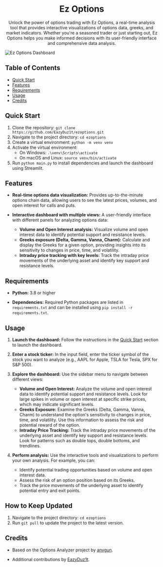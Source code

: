 <div align="center">
  <h1>Ez Options</h1>
  <p>Unlock the power of options trading with Ez Options, a real-time analysis tool that provides interactive visualizations of options data, greeks, and market indicators. Whether you're a seasoned trader or just starting out, Ez Options helps you make informed decisions with its user-friendly interface and comprehensive data analysis.</p>
</div>

![Ez Options Dashboard](https://i.imgur.com/8hT2LZ4.png)

## Table of Contents

- [Quick Start](#quick-start)
- [Features](#features)
- [Requirements](#requirements)
- [Usage](#usage)
- [Credits](#credits)

## Quick Start

1.  Clone the repository: `git clone https://github.com/EazyDuz1t/ezoptions.git`
2.  Navigate to the project directory: `cd ezoptions`
3.  Create a virtual environment: `python -m venv venv`
4.  Activate the virtual environment:
    *   On Windows: `.\venv\Scripts\activate`
    *   On macOS and Linux: `source venv/bin/activate`
5.  Run `python main.py` to install dependencies and launch the dashboard using Streamlit.

## Features

-   **Real-time options data visualization:** Provides up-to-the-minute options chain data, allowing users to see the latest prices, volumes, and open interest for calls and puts.

-   **Interactive dashboard with multiple views:** A user-friendly interface with different panels for analyzing options data:

    *   **Volume and Open Interest analysis:** Visualize volume and open interest data to identify potential support and resistance levels.
    *   **Greeks exposure (Delta, Gamma, Vanna, Charm):** Calculate and display the Greeks for a given option, providing insights into its sensitivity to changes in price, time, and volatility.
    *   **Intraday price tracking with key levels:** Track the intraday price movements of the underlying asset and identify key support and resistance levels.

## Requirements

-   **Python:** 3.8 or higher

-   **Dependencies:** Required Python packages are listed in `requirements.txt` and can be installed using `pip install -r requirements.txt`.

## Usage

1.  **Launch the dashboard:** Follow the instructions in the [Quick Start](#quick-start) section to launch the dashboard.

2.  **Enter a stock ticker:** In the input field, enter the ticker symbol of the stock you want to analyze (e.g., AAPL for Apple, TSLA for Tesla, SPX for S\&P 500).

3.  **Explore the dashboard:** Use the sidebar menu to navigate between different views:

    *   **Volume and Open Interest:** Analyze the volume and open interest data to identify potential support and resistance levels. Look for large spikes in volume or open interest at specific strike prices, which may indicate significant levels.
    *   **Greeks Exposure:** Examine the Greeks (Delta, Gamma, Vanna, Charm) to understand the option's sensitivity to changes in price, time, and volatility. Use this information to assess the risk and potential reward of the option.
    *   **Intraday Price Tracking:** Track the intraday price movements of the underlying asset and identify key support and resistance levels. Look for patterns such as double tops, double bottoms, and trendlines.

4.  **Perform analysis:** Use the interactive tools and visualizations to perform your own analysis. For example, you can:

    *   Identify potential trading opportunities based on volume and open interest data.
    *   Assess the risk of an option position based on its Greeks.
    *   Track the price movements of the underlying asset to identify potential entry and exit points.

## How to Keep Updated

1.  Navigate to the project directory: `cd ezoptions`
2.  Run `git pull` to update the project to the latest version.

## Credits

-   Based on the Options Analyzer project by [anvgun](https://github.com/anvgun/Options_Analyzer).

-   Additional contributions by [EazyDuz1t](https://github.com/EazyDuz1t).
